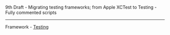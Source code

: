 9th Draft - Migrating testing frameworks; from Apple XCTest to Testing - Fully commented scripts

- - - -

Framework - [Testing](https://developer.apple.com/documentation/testing/migratingfromxctest)
